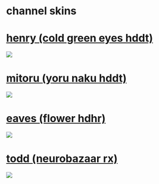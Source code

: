 # channel skins

# [henry (cold green eyes hddt)](https://github.com/woot-1/channelskins/blob/main/-%20henry%203mod.osk)
[![](https://i.gyazo.com/2e4d8b4c86180a96f475970ee09f3d0e.png)](https://github.com/woot-1/channelskins/blob/main/-%20henry%203mod.osk)

# [mitoru (yoru naku hddt)](https://github.com/woot-1/channelskins/blob/main/Aristia(Edit)%2Btrail.osk)
[![](https://i.gyazo.com/ae2fb4f9423aef4d74827681e1a80cde.png)](https://github.com/woot-1/channelskins/blob/main/Aristia(Edit)%2Btrail.osk)

# [eaves (flower hdhr)](https://github.com/woot-1/channelskins/blob/main/Aristia(Edit%20(Mistya)).osk)
[![](https://i.gyazo.com/f130f041d6dd61186bd4cc66ad28c61e.png)](https://github.com/woot-1/channelskins/blob/main/Aristia(Edit%20(Mistya)).osk)

# [todd (neurobazaar rx)](https://github.com/woot-1/channelskins/blob/main/AristiaEdit_Mistya.osk)
[![](https://i.gyazo.com/3eb47286e9e5eda64d83101bf023e62f.png)](https://github.com/woot-1/channelskins/blob/main/AristiaEdit_Mistya.osk)

